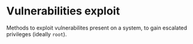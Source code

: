 # Vulnerabilities exploit

Methods to exploit vulnerabilites present on a system, to gain escalated privileges (ideally `root`).

